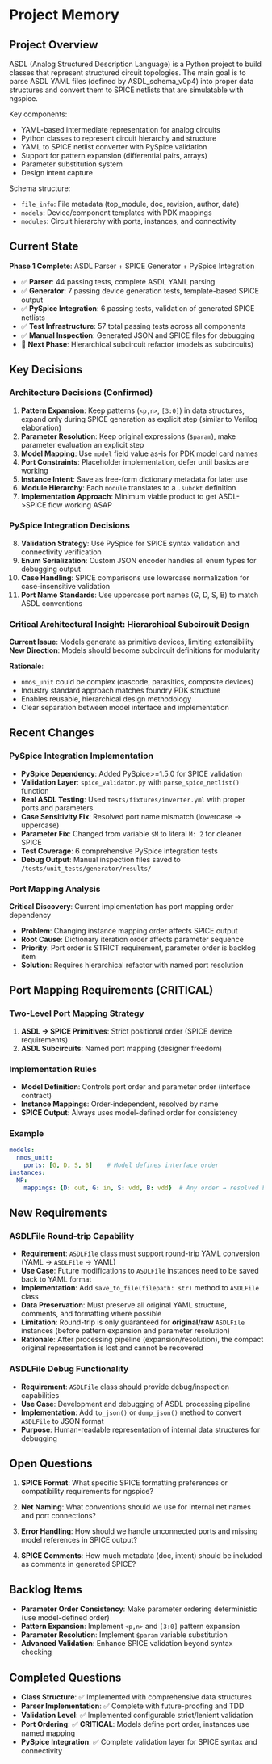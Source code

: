 # Project Memory

## Project Overview
ASDL (Analog Structured Description Language) is a Python project to build classes that represent structured circuit topologies. The main goal is to parse ASDL YAML files (defined by ASDL_schema_v0p4) into proper data structures and convert them to SPICE netlists that are simulatable with ngspice.

Key components:
- YAML-based intermediate representation for analog circuits
- Python classes to represent circuit hierarchy and structure  
- YAML to SPICE netlist converter with PySpice validation
- Support for pattern expansion (differential pairs, arrays)
- Parameter substitution system
- Design intent capture

Schema structure:
- `file_info`: File metadata (top_module, doc, revision, author, date)
- `models`: Device/component templates with PDK mappings
- `modules`: Circuit hierarchy with ports, instances, and connectivity

## Current State
**Phase 1 Complete**: ASDL Parser + SPICE Generator + PySpice Integration
- ✅ **Parser**: 44 passing tests, complete ASDL YAML parsing
- ✅ **Generator**: 7 passing device generation tests, template-based SPICE output
- ✅ **PySpice Integration**: 6 passing tests, validation of generated SPICE netlists
- ✅ **Test Infrastructure**: 57 total passing tests across all components
- ✅ **Manual Inspection**: Generated JSON and SPICE files for debugging
- 🔄 **Next Phase**: Hierarchical subcircuit refactor (models as subcircuits)

## Key Decisions

### Architecture Decisions (Confirmed)
1. **Pattern Expansion**: Keep patterns (`<p,n>`, `[3:0]`) in data structures, expand only during SPICE generation as explicit step (similar to Verilog elaboration)
2. **Parameter Resolution**: Keep original expressions (`$param`), make parameter evaluation an explicit step
3. **Model Mapping**: Use `model` field value as-is for PDK model card names
4. **Port Constraints**: Placeholder implementation, defer until basics are working
5. **Instance Intent**: Save as free-form dictionary metadata for later use
6. **Module Hierarchy**: Each `module` translates to a `.subckt` definition
7. **Implementation Approach**: Minimum viable product to get ASDL->SPICE flow working ASAP

### PySpice Integration Decisions
8. **Validation Strategy**: Use PySpice for SPICE syntax validation and connectivity verification
9. **Enum Serialization**: Custom JSON encoder handles all enum types for debugging output
10. **Case Handling**: SPICE comparisons use lowercase normalization for case-insensitive validation
11. **Port Name Standards**: Use uppercase port names (G, D, S, B) to match ASDL conventions

### Critical Architectural Insight: Hierarchical Subcircuit Design
**Current Issue**: Models generate as primitive devices, limiting extensibility
**New Direction**: Models should become subcircuit definitions for modularity

**Rationale**:
- `nmos_unit` could be complex (cascode, parasitics, composite devices)
- Industry standard approach matches foundry PDK structure
- Enables reusable, hierarchical design methodology
- Clear separation between model interface and implementation

## Recent Changes

### PySpice Integration Implementation
- **PySpice Dependency**: Added PySpice>=1.5.0 for SPICE validation
- **Validation Layer**: `spice_validator.py` with `parse_spice_netlist()` function
- **Real ASDL Testing**: Used `tests/fixtures/inverter.yml` with proper ports and parameters  
- **Case Sensitivity Fix**: Resolved port name mismatch (lowercase → uppercase)
- **Parameter Fix**: Changed from variable `$M` to literal `M: 2` for cleaner SPICE
- **Test Coverage**: 6 comprehensive PySpice integration tests
- **Debug Output**: Manual inspection files saved to `/tests/unit_tests/generator/results/`

### Port Mapping Analysis
**Critical Discovery**: Current implementation has port mapping order dependency
- **Problem**: Changing instance mapping order affects SPICE output
- **Root Cause**: Dictionary iteration order affects parameter sequence
- **Priority**: Port order is STRICT requirement, parameter order is backlog item
- **Solution**: Requires hierarchical refactor with named port resolution

## Port Mapping Requirements (CRITICAL)
### Two-Level Port Mapping Strategy
1. **ASDL → SPICE Primitives**: Strict positional order (SPICE device requirements)
2. **ASDL Subcircuits**: Named port mapping (designer freedom)

### Implementation Rules
- **Model Definition**: Controls port order and parameter order (interface contract)
- **Instance Mappings**: Order-independent, resolved by name
- **SPICE Output**: Always uses model-defined order for consistency

### Example
```yaml
models:
  nmos_unit:
    ports: [G, D, S, B]    # Model defines interface order
instances:
  MP:
    mappings: {D: out, G: in, S: vdd, B: vdd}  # Any order → resolved by name
```

## New Requirements
### ASDLFile Round-trip Capability
- **Requirement**: `ASDLFile` class must support round-trip YAML conversion (YAML → `ASDLFile` → YAML)
- **Use Case**: Future modifications to `ASDLFile` instances need to be saved back to YAML format
- **Implementation**: Add `save_to_file(filepath: str)` method to `ASDLFile` class
- **Data Preservation**: Must preserve all original YAML structure, comments, and formatting where possible
- **Limitation**: Round-trip is only guaranteed for **original/raw** `ASDLFile` instances (before pattern expansion and parameter resolution)
- **Rationale**: After processing pipeline (expansion/resolution), the compact original representation is lost and cannot be recovered

### ASDLFile Debug Functionality  
- **Requirement**: `ASDLFile` class should provide debug/inspection capabilities
- **Use Case**: Development and debugging of ASDL processing pipeline
- **Implementation**: Add `to_json()` or `dump_json()` method to convert `ASDLFile` to JSON format
- **Purpose**: Human-readable representation of internal data structures for debugging

## Open Questions  
1. **SPICE Format**: What specific SPICE formatting preferences or compatibility requirements for ngspice?

2. **Net Naming**: What conventions should we use for internal net names and port connections?

3. **Error Handling**: How should we handle unconnected ports and missing model references in SPICE output?

4. **SPICE Comments**: How much metadata (doc, intent) should be included as comments in generated SPICE?

## Backlog Items
- **Parameter Order Consistency**: Make parameter ordering deterministic (use model-defined order)
- **Pattern Expansion**: Implement `<p,n>` and `[3:0]` pattern expansion
- **Parameter Resolution**: Implement `$param` variable substitution
- **Advanced Validation**: Enhance SPICE validation beyond syntax checking

## Completed Questions
- **Class Structure**: ✅ Implemented with comprehensive data structures
- **Parser Implementation**: ✅ Complete with future-proofing and TDD
- **Validation Level**: ✅ Implemented configurable strict/lenient validation
- **Port Ordering**: ✅ **CRITICAL**: Models define port order, instances use named mapping
- **PySpice Integration**: ✅ Complete validation layer for SPICE syntax and connectivity 